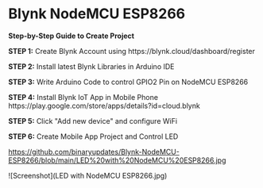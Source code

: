 # Blynk NodeMCU ESP8266

<p><b>Step-by-Step Guide to Create Project</b></p>

<p><b>STEP 1:</b> Create Blynk Account using https://blynk.cloud/dashboard/register</p>
<p><b>STEP 2:</b> Install latest Blynk Libraries in Arduino IDE</p>
<p><b>STEP 3:</b> Write Arduino Code to control GPIO2 Pin on NodeMCU ESP8266</p>
<p><b>STEP 4:</b> Install Blynk IoT App in Mobile Phone https://play.google.com/store/apps/details?id=cloud.blynk</p>
<p><b>STEP 5:</b> Click "Add new device" and configure WiFi</p>
<p><b>STEP 6:</b> Create Mobile App Project and Control LED</p>

https://github.com/binaryupdates/Blynk-NodeMCU-ESP8266/blob/main/LED%20with%20NodeMCU%20ESP8266.jpg

![Screenshot](LED with NodeMCU ESP8266.jpg)
